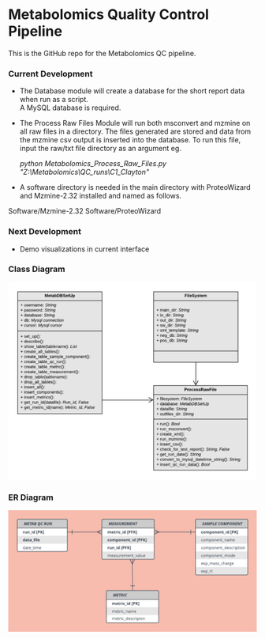 # Metabolomics Quality Control Pipeline

This is the GitHub repo for the Metabolomics QC pipeline.  

### Current Development
* The Database module will create a database for the short report data when run as a script.  
A MySQL database is required. 
* The Process Raw Files Module will run both msconvert and mzmine on all raw files in a directory.
The files generated are stored and data from the mzmine csv output is inserted into the database.
To run this file, input the raw/txt file directory as an argument eg.

  _python Metabolomics_Process_Raw_Files.py "Z:\Metabolomics\QC_runs\C1_Clayton"_

* A software directory is needed in the main directory with ProteoWizard and Mzmine-2.32 installed and named as follows.

Software/Mzmine-2.32
Software/ProteoWizard

### Next Development
* Demo visualizations in current interface

### Class Diagram
![Class](MetabolomicsClassDiagram.png)

### ER Diagram
![ER](MetabolomicsQCERDiagram.png)
